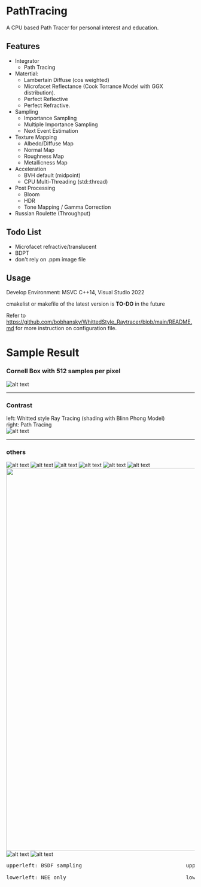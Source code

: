 # PathTracing
A CPU based Path Tracer for personal interest and education.

## Features
- Integrator
   - Path Tracing
- Matertial:
   - Lambertain Diffuse (cos weighted)
   - Microfacet Reflectance (Cook Torrance Model with GGX distribution).
   - Perfect Reflective
   - Perfect Refractive.
- Sampling
   - Importance Sampling      
   - Multiple Importance Sampling
   - Next Event Estimation
- Texture Mapping
   - Albedo/Diffuse Map
   - Normal Map
   - Roughness Map
   - Metallicness Map
- Acceleration
   - BVH default (midpoint)
   - CPU Multi-Threading (std::thread)   
- Post Processing
   - Bloom
   - HDR
   - Tone Mapping / Gamma Correction
- Russian Roulette (Throughput)

## Todo List
   - Microfacet refractive/translucent
   - BDPT 
   - don't rely on .ppm image file
## Usage
   Develop Environment: MSVC C++14, Visual Studio 2022

   cmakelist or makefile of the latest version is **TO-DO** in the future
   
   Refer to https://github.com/bobhansky/WhittedStyle_Raytracer/blob/main/README.md for more instruction on configuration file.




# Sample Result
### Cornell Box with 512 samples per pixel    
![alt text](https://github.com/bobhansky/PathTracing/blob/main/img/spp512_1900sec.png)

-----------------------------
### Contrast  

left: Whitted style Ray Tracing (shading with Blinn Phong Model)  
right: Path Tracing  
![alt text](https://github.com/bobhansky/PathTracing/blob/main/img/contrast.png)

----------------------------
### others  
![alt text](https://github.com/bobhansky/PathTracing/blob/main/img/junge.png)
![alt text](https://github.com/bobhansky/PathTracing/blob/main/img/rust.png)
![alt text](https://github.com/bobhansky/PathTracing/blob/main/img/copper_1024.png)
![alt text](https://github.com/bobhansky/PathTracing/blob/main/img/gkass_sphere.png)
![alt text](https://github.com/bobhansky/PathTracing/blob/main/img/glass_bunny.png)
![alt text](https://github.com/bobhansky/PathTracing/blob/main/img/theSpace.png)
<img src="https://github.com/bobhansky/PathTracing/blob/main/img/radio.png" width="1024" height="1024" />
![alt text](https://github.com/bobhansky/PathTracing/blob/main/img/space_flaw.png)
![alt text](https://github.com/bobhansky/PathTracing/blob/main/img/MIS-4.png)

<pre>
upperleft: BSDF sampling                                 upperright: light Sampling

lowerleft: NEE only                                      lowerright: NEE + MIS
</pre>



